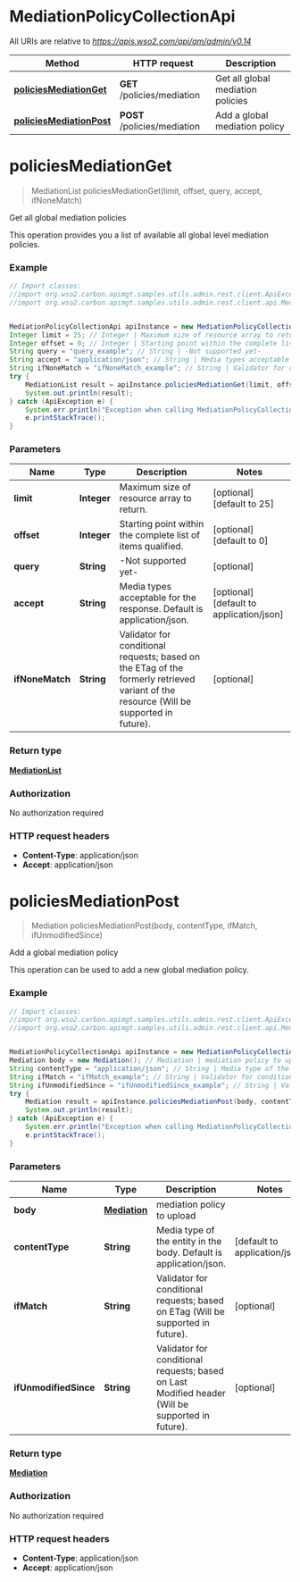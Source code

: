 # MediationPolicyCollectionApi

All URIs are relative to *https://apis.wso2.com/api/am/admin/v0.14*

Method | HTTP request | Description
------------- | ------------- | -------------
[**policiesMediationGet**](MediationPolicyCollectionApi.md#policiesMediationGet) | **GET** /policies/mediation | Get all global mediation policies 
[**policiesMediationPost**](MediationPolicyCollectionApi.md#policiesMediationPost) | **POST** /policies/mediation | Add a global mediation policy


<a name="policiesMediationGet"></a>
# **policiesMediationGet**
> MediationList policiesMediationGet(limit, offset, query, accept, ifNoneMatch)

Get all global mediation policies 

This operation provides you a list of available all global level mediation policies. 

### Example
```java
// Import classes:
//import org.wso2.carbon.apimgt.samples.utils.admin.rest.client.ApiException;
//import org.wso2.carbon.apimgt.samples.utils.admin.rest.client.api.MediationPolicyCollectionApi;


MediationPolicyCollectionApi apiInstance = new MediationPolicyCollectionApi();
Integer limit = 25; // Integer | Maximum size of resource array to return. 
Integer offset = 0; // Integer | Starting point within the complete list of items qualified. 
String query = "query_example"; // String | -Not supported yet-
String accept = "application/json"; // String | Media types acceptable for the response. Default is application/json. 
String ifNoneMatch = "ifNoneMatch_example"; // String | Validator for conditional requests; based on the ETag of the formerly retrieved variant of the resource (Will be supported in future). 
try {
    MediationList result = apiInstance.policiesMediationGet(limit, offset, query, accept, ifNoneMatch);
    System.out.println(result);
} catch (ApiException e) {
    System.err.println("Exception when calling MediationPolicyCollectionApi#policiesMediationGet");
    e.printStackTrace();
}
```

### Parameters

Name | Type | Description  | Notes
------------- | ------------- | ------------- | -------------
 **limit** | **Integer**| Maximum size of resource array to return.  | [optional] [default to 25]
 **offset** | **Integer**| Starting point within the complete list of items qualified.  | [optional] [default to 0]
 **query** | **String**| -Not supported yet- | [optional]
 **accept** | **String**| Media types acceptable for the response. Default is application/json.  | [optional] [default to application/json]
 **ifNoneMatch** | **String**| Validator for conditional requests; based on the ETag of the formerly retrieved variant of the resource (Will be supported in future).  | [optional]

### Return type

[**MediationList**](MediationList.md)

### Authorization

No authorization required

### HTTP request headers

 - **Content-Type**: application/json
 - **Accept**: application/json

<a name="policiesMediationPost"></a>
# **policiesMediationPost**
> Mediation policiesMediationPost(body, contentType, ifMatch, ifUnmodifiedSince)

Add a global mediation policy

This operation can be used to add a new global mediation policy. 

### Example
```java
// Import classes:
//import org.wso2.carbon.apimgt.samples.utils.admin.rest.client.ApiException;
//import org.wso2.carbon.apimgt.samples.utils.admin.rest.client.api.MediationPolicyCollectionApi;


MediationPolicyCollectionApi apiInstance = new MediationPolicyCollectionApi();
Mediation body = new Mediation(); // Mediation | mediation policy to upload
String contentType = "application/json"; // String | Media type of the entity in the body. Default is application/json. 
String ifMatch = "ifMatch_example"; // String | Validator for conditional requests; based on ETag (Will be supported in future). 
String ifUnmodifiedSince = "ifUnmodifiedSince_example"; // String | Validator for conditional requests; based on Last Modified header (Will be supported in future). 
try {
    Mediation result = apiInstance.policiesMediationPost(body, contentType, ifMatch, ifUnmodifiedSince);
    System.out.println(result);
} catch (ApiException e) {
    System.err.println("Exception when calling MediationPolicyCollectionApi#policiesMediationPost");
    e.printStackTrace();
}
```

### Parameters

Name | Type | Description  | Notes
------------- | ------------- | ------------- | -------------
 **body** | [**Mediation**](Mediation.md)| mediation policy to upload |
 **contentType** | **String**| Media type of the entity in the body. Default is application/json.  | [default to application/json]
 **ifMatch** | **String**| Validator for conditional requests; based on ETag (Will be supported in future).  | [optional]
 **ifUnmodifiedSince** | **String**| Validator for conditional requests; based on Last Modified header (Will be supported in future).  | [optional]

### Return type

[**Mediation**](Mediation.md)

### Authorization

No authorization required

### HTTP request headers

 - **Content-Type**: application/json
 - **Accept**: application/json

